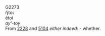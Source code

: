 <body>
  <p>G2273<br>  ἤτοι  <br> ētoi  <br><i>ay‘-toy </i><br>From <a href="g2228.htm">2228</a> and <a href="g5104.htm">5104</a>  <i>either</i> <i>indeed:</i> - whether.<br></p>
 </body>
